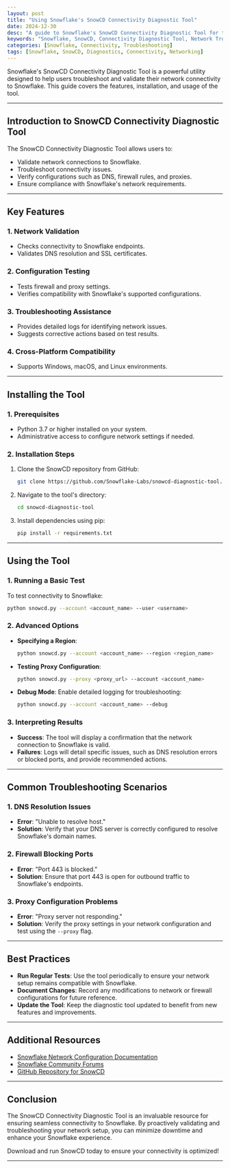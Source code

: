 ```yaml
---
layout: post
title: "Using Snowflake's SnowCD Connectivity Diagnostic Tool"
date: 2024-12-30
desc: "A guide to Snowflake's SnowCD Connectivity Diagnostic Tool for troubleshooting and verifying connections."
keywords: "Snowflake, SnowCD, Connectivity Diagnostic Tool, Network Troubleshooting"
categories: [Snowflake, Connectivity, Troubleshooting]
tags: [Snowflake, SnowCD, Diagnostics, Connectivity, Networking]
---
```


Snowflake's SnowCD Connectivity Diagnostic Tool is a powerful utility designed to help users troubleshoot and validate their network connectivity to Snowflake. This guide covers the features, installation, and usage of the tool.

---

## Introduction to SnowCD Connectivity Diagnostic Tool

The SnowCD Connectivity Diagnostic Tool allows users to:
- Validate network connections to Snowflake.
- Troubleshoot connectivity issues.
- Verify configurations such as DNS, firewall rules, and proxies.
- Ensure compliance with Snowflake's network requirements.

---

## Key Features

### **1. Network Validation**
- Checks connectivity to Snowflake endpoints.
- Validates DNS resolution and SSL certificates.

### **2. Configuration Testing**
- Tests firewall and proxy settings.
- Verifies compatibility with Snowflake's supported configurations.

### **3. Troubleshooting Assistance**
- Provides detailed logs for identifying network issues.
- Suggests corrective actions based on test results.

### **4. Cross-Platform Compatibility**
- Supports Windows, macOS, and Linux environments.

---

## Installing the Tool

### **1. Prerequisites**
- Python 3.7 or higher installed on your system.
- Administrative access to configure network settings if needed.

### **2. Installation Steps**
1. Clone the SnowCD repository from GitHub:
   ```bash
   git clone https://github.com/Snowflake-Labs/snowcd-diagnostic-tool.git
   ```
2. Navigate to the tool's directory:
   ```bash
   cd snowcd-diagnostic-tool
   ```
3. Install dependencies using pip:
   ```bash
   pip install -r requirements.txt
   ```

---

## Using the Tool

### **1. Running a Basic Test**
To test connectivity to Snowflake:
```bash
python snowcd.py --account <account_name> --user <username>
```

### **2. Advanced Options**
- **Specifying a Region**:
  ```bash
  python snowcd.py --account <account_name> --region <region_name>
  ```
- **Testing Proxy Configuration**:
  ```bash
  python snowcd.py --proxy <proxy_url> --account <account_name>
  ```
- **Debug Mode**:
  Enable detailed logging for troubleshooting:
  ```bash
  python snowcd.py --account <account_name> --debug
  ```

### **3. Interpreting Results**
- **Success**: The tool will display a confirmation that the network connection to Snowflake is valid.
- **Failures**: Logs will detail specific issues, such as DNS resolution errors or blocked ports, and provide recommended actions.

---

## Common Troubleshooting Scenarios

### **1. DNS Resolution Issues**
- **Error**: "Unable to resolve host."
- **Solution**: Verify that your DNS server is correctly configured to resolve Snowflake's domain names.

### **2. Firewall Blocking Ports**
- **Error**: "Port 443 is blocked."
- **Solution**: Ensure that port 443 is open for outbound traffic to Snowflake's endpoints.

### **3. Proxy Configuration Problems**
- **Error**: "Proxy server not responding."
- **Solution**: Verify the proxy settings in your network configuration and test using the `--proxy` flag.

---

## Best Practices

- **Run Regular Tests**: Use the tool periodically to ensure your network setup remains compatible with Snowflake.
- **Document Changes**: Record any modifications to network or firewall configurations for future reference.
- **Update the Tool**: Keep the diagnostic tool updated to benefit from new features and improvements.

---

## Additional Resources

- [Snowflake Network Configuration Documentation](https://docs.snowflake.com/en/user-guide/network-policies.html)
- [Snowflake Community Forums](https://community.snowflake.com/)
- [GitHub Repository for SnowCD](https://github.com/Snowflake-Labs/snowcd-diagnostic-tool)

---

## Conclusion

The SnowCD Connectivity Diagnostic Tool is an invaluable resource for ensuring seamless connectivity to Snowflake. By proactively validating and troubleshooting your network setup, you can minimize downtime and enhance your Snowflake experience.

Download and run SnowCD today to ensure your connectivity is optimized!

---
